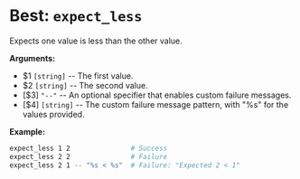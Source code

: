 # Best: `expect_less`

Expects one value is less than the other value.



**Arguments:**

 - $1  `[string]`     -- The first value.
 - $2  `[string]`     -- The second value.
- \[$3\]  `"--"`      -- An optional specifier that enables custom failure messages.
- \[$4\]  `[string]`  -- The custom failure message pattern, with "%s" for the values provided.



**Example:**

```bash
expect_less 1 2               # Success
expect_less 2 2               # Failure
expect_less 2 1 -- "%s < %s"  # Failure: "Expected 2 < 1"
```

